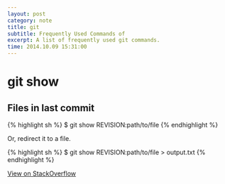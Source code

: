 ```yaml
---
layout: post
category: note
title: git
subtitle: Frequently Used Commands of
excerpt: A list of frequently used git commands.
time: 2014.10.09 15:31:00
---
```


# git show

## Files in last commit

{% highlight sh %}
$ git show REVISION:path/to/file
{% endhighlight %}

Or, redirect it to a file.

{% highlight sh %}
$ git show REVISION:path/to/file > output.txt
{% endhighlight %}

<a href="http://stackoverflow.com/questions/338436/is-there-a-quick-git-command-to-see-an-old-version-of-a-file" target="_blank">View on StackOverflow</a>
